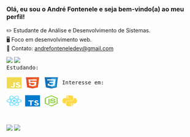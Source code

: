 ### Olá, eu sou o André Fontenele e seja bem-vindo(a) ao meu perfil!

✏️ Estudante de Análise e Desenvolvimento de Sistemas.
<br>
🖥️ Foco em desenvolvimento web.
<br>
📧 Contato: andrefonteneledev@gmail.com

<div>
  <img height="180em" src="https://github-readme-stats.vercel.app/api?username=andredfontenele&show_icons=false&theme=dark&_all_commits=true&count_private=true"/>
  <img height="180em" src="https://github-readme-stats.vercel.app/api/top-langs/?username=andredfontenele&layout=compact&langs_count=16&theme=dark"/>
</div>
 
  <div style="display: inline_block;">
  <kbd align="right">
  <kbd>Estudando:</kbd>
    <br />
    <br /> 
  <img align="center" title="Js" alt="Javascript" height="30" width="40" src="https://raw.githubusercontent.com/devicons/devicon/master/icons/javascript/javascript-plain.svg">
  <img align="center" title="HTML" alt="HTML" height="30" width="40" src="https://raw.githubusercontent.com/devicons/devicon/master/icons/html5/html5-original.svg">
  <img align="center" title="CSS" alt="CSS" height="30" width="40" src="https://raw.githubusercontent.com/devicons/devicon/master/icons/css3/css3-original.svg">
  </kbd>
  <kbd align="center">
  <kbd>Interesse em:</kbd> 
     <br />
     <br />
  <img align="center" title="React" alt="React" height="30" width="40" src="https://raw.githubusercontent.com/devicons/devicon/master/icons/react/react-original.svg">
  <img align="center" title="TypeScript" alt="TypeScript" height="30" width="40" src="https://raw.githubusercontent.com/devicons/devicon/master/icons/typescript/typescript-plain.svg">
  <img align="center" title="NodeJS" alt="NodeJS" height="30" width="40" src="https://raw.githubusercontent.com/devicons/devicon/master/icons/nodejs/nodejs-plain.svg">
  <img align="center" title="Python" alt="Python" height="30" width="40" src="https://raw.githubusercontent.com/devicons/devicon/master/icons/python/python-plain.svg">
     <br />
     <br />
 </kbd>
 </div>
  
 ##
 <div>
  <a href = "mailto:andrefonteneledev@gmail.com"><img src="https://img.shields.io/badge/Gmail-D14836?style=for-the-badge&logo=gmail&logoColor=white" target="_blank"></a>
  <a href="https://www.linkedin.com/in/andreluizfontenele/" target="_blank"><img src="https://img.shields.io/badge/-LinkedIn-%230077B5?style=for-the-badge&logo=linkedin&logoColor=white" target="_blank"></a>
